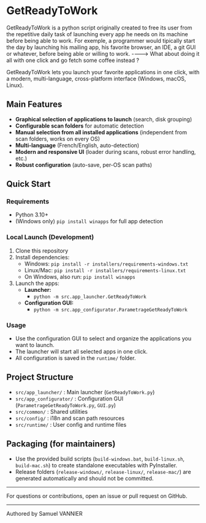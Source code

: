 # GetReadyToWork

GetReadyToWork is a python script originally created to free its user from the repetitive daily task of launching every app he needs on its machine before being able to work.
For exemple, a programmer would tipically start the day by launching his mailing app, his favorite browser, an IDE, a git GUI or whatever, before being able or willing to work.
----> What about doing it all with one click and go fetch some coffee instead ?

GetReadyToWork lets you launch your favorite applications in one click, with a modern, multi-language, cross-platform interface (Windows, macOS, Linux).


## Main Features
- **Graphical selection of applications to launch** (search, disk grouping)
- **Configurable scan folders** for automatic detection
- **Manual selection from all installed applications** (independent from scan folders, works on every OS)
- **Multi-language** (French/English, auto-detection)
- **Modern and responsive UI** (loader during scans, robust error handling, etc.)
- **Robust configuration** (auto-save, per-OS scan paths)

## Quick Start

### Requirements
- Python 3.10+
- (Windows only) `pip install winapps` for full app detection

### Local Launch (Development)
1. Clone this repository
2. Install dependencies:
   - Windows: `pip install -r installers/requirements-windows.txt`
   - Linux/Mac: `pip install -r installers/requirements-linux.txt`
   - On Windows, also run: `pip install winapps`
3. Launch the apps:
   - **Launcher:**
     - `python -m src.app_launcher.GetReadyToWork`
   - **Configuration GUI:**
     - `python -m src.app_configurator.ParametrageGetReadyToWork`

### Usage
- Use the configuration GUI to select and organize the applications you want to launch.
- The launcher will start all selected apps in one click.
- All configuration is saved in the `runtime/` folder.

## Project Structure
- `src/app_launcher/` : Main launcher (`GetReadyToWork.py`)
- `src/app_configurator/` : Configuration GUI (`ParametrageGetReadyToWork.py`, `GUI.py`)
- `src/common/` : Shared utilities
- `src/config/` : i18n and scan path resources
- `src/runtime/` : User config and runtime files

## Packaging (for maintainers)
- Use the provided build scripts (`build-windows.bat`, `build-linux.sh`, `build-mac.sh`) to create standalone executables with PyInstaller.
- Release folders (`release-windows/`, `release-linux/`, `release-mac/`) are generated automatically and should not be committed.

---

For questions or contributions, open an issue or pull request on GitHub.

---
Authored by Samuel VANNIER






